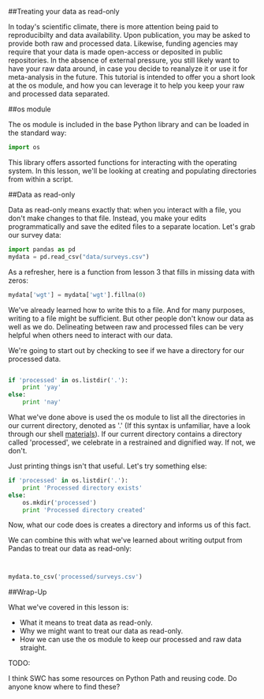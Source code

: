 ##Treating your data as read-only

In today's scientific climate, there is more attention being paid to reproducibilty and data availability. Upon publication, you may be asked to provide both raw and processed data. Likewise, funding agencies may require that your data is made open-access or deposited in public repositories. In the absence of external pressure, you still likely want to have your raw data around, in case you decide to reanalyze it or use it for meta-analysis in the future. This tutorial is intended to offer you a short look at the os module, and how you can leverage it to help you keep your raw and processed data separated.

##os module

The os module is included in the base Python library and can be loaded in the standard way:

```python
import os
```

This library offers assorted functions for interacting with the operating system. In this lesson, we'll be looking at creating and populating directories from within a script.

##Data as read-only

Data as read-only means exactly that: when you interact with a file, you don't make changes to that file. Instead, you make your edits programmatically and save the edited files to a separate location. Let's grab our survey data:

```python
import pandas as pd
mydata = pd.read_csv("data/surveys.csv")
```

As a refresher, here is a function from lesson 3 that fills in missing data with zeros:

```python
mydata['wgt'] = mydata['wgt'].fillna(0)
```

We've already learned how to write this to a file. And for many purposes, writing to a file might be sufficient. But other people don't know our data as well as we do. Delineating between raw and processed files can be very helpful when others need to interact with our data.

We're going to start out by checking to see if we have a directory for our processed data.

```python

if 'processed' in os.listdir('.'):
    print 'yay'
else:
    print 'nay'
```

What we've done above is used the os module to list all the directories in our current directory, denoted as '.' (If this syntax is unfamiliar, have a look through our shell [materials](https://github.com/datacarpentry/datacarpentry/blob/master/lessons/shell/01-filedir.md)). If our current directory contains a directory called 'processed', we celebrate in a restrained and dignified way. If not, we don't. 

Just printing things isn't that useful. Let's try something else:

```python
if 'processed' in os.listdir('.'):
    print 'Processed directory exists'
else:
    os.mkdir('processed')
    print 'Processed directory created'   
```

Now, what our code does is creates a directory and informs us of this fact.

We can combine this with what we've learned about writing output from Pandas to treat our data as read-only:

```python


mydata.to_csv('processed/surveys.csv')

```

##Wrap-Up

What we've covered in this lesson is:

* What it means to treat data as read-only.
* Why we might want to treat our data as read-only.
* How we can use the os module to keep our processed and raw data straight.

TODO:

I think SWC has some resources on Python Path and reusing code. Do anyone know where to find these?


